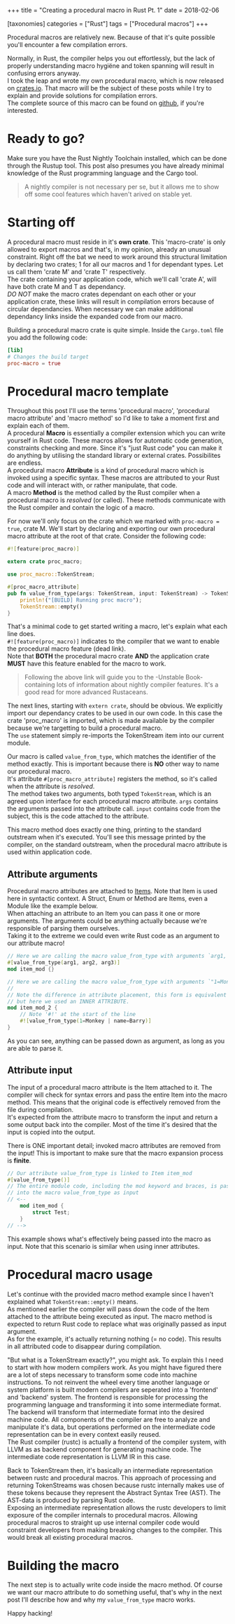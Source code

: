 +++
title = "Creating a procedural macro in Rust Pt. 1"
date = 2018-02-06

[taxonomies]
categories = ["Rust"]
tags = ["Procedural macros"]
+++

Procedural macros are relatively new. Because of that it's quite possible you'll
encounter a few compilation errors. 
<!-- more -->

Normally, in Rust, the compiler helps you out effortlessly, but the lack of properly 
understanding macro hygiëne and token spanning will result in confusing errors anyway.  
I took the leap and wrote my own procedural macro, which is now released on
[crates.io](https://crates.io/crates/value_from_type_macros). That macro will be the subject of
these posts while I try to explain and provide solutions for compilation errors.  
The complete source of this macro can be found on 
[github](https://github.com/Bert-Proesmans/value-from-type-derive), if you're interested.

# Ready to go?

Make sure you have the Rust Nightly Toolchain installed, which can be done through the Rustup tool.
This post also presumes you have already minimal knowledge of the Rust programming language and the
Cargo tool.

> A nightly compiler is not necessary per se, but it allows me to show off some cool features which
> haven't arived on stable yet.

# Starting off

A procedural macro must reside in it's **own crate**. This 'macro-crate' is only allowed to export macros 
and that's, in my opinion, already an unusual constraint. Right off the bat we need to work around
this structural limitation by declaring two crates; 1 for all our macros and 1 for dependant types.
Let us call them 'crate M' and 'crate T' respectively.  
The crate containing your application code, which we'll call 'crate A', will have both crate M and T as dependancy.  
*DO NOT* make the macro crates dependant on each other or your application crate, these links will result
in compilation errors because of circular dependancies. When necessary we can make additional dependancy
links inside the expanded code from our macro.

Building a procedural macro crate is quite simple. Inside the `Cargo.toml` file you add the following code:

```toml
[lib]
# Changes the build target
proc-macro = true
```

# Procedural macro template

Throughout this post I'll use the terms 'procedural macro', 'procedural macro attribute' and 'macro method' so I'd like to take a moment first and explain each of them.  
A procedural **Macro** is essentially a compiler extension which you can write yourself in Rust code. These macros
allows for automatic code generation, constraints checking and more. Since it's "just Rust code" you can make
it do anything by utilising the standard library or external crates. Possibilites are endless.  
A procedural macro **Attribute** is a kind of procedural macro which is invoked using a specific syntax. These
macros are attributed to your Rust code and will interact with, or rather manipulate, that code.  
A macro **Method** is the method called by the Rust compiler when a procedural macro is *resolved* (or called).
These methods communicate with the Rust compiler and contain the logic of a macro.

For now we'll only focus on the crate which we marked with `proc-macro = true`, crate M. We'll start by declaring
and exporting our own procedural macro attribute at the root of that crate.
Consider the following code:

```rust
#![feature(proc_macro)]

extern crate proc_macro;

use proc_macro::TokenStream;

#[proc_macro_attribute]
pub fn value_from_type(args: TokenStream, input: TokenStream) -> TokenStream {
    println!("[BUILD] Running proc macro");
    TokenStream::empty()
}
```

That's a minimal code to get started writing a macro, let's explain what each line does.  
`#![feature(proc_macro)]` indicates to the compiler that we want to enable the 
procedural macro feature (dead link).  
Note that **BOTH** the procedural macro crate **AND** the application crate **MUST** have this feature 
enabled for the macro to work.

> Following the above link will guide you to the -Unstable Book- containing lots of information about nightly
> compiler features. It's a good read for more advanced Rustaceans.

The next lines, starting with `extern crate`, should be obvious. We explicitly import our dependancy crates
to be used in our own code. In this case the crate 'proc_macro' is imported, which is made available by the 
compiler because we're targetting to build a procedural macro.  
The `use` statement simply re-imports the TokenStream item into our current module.

Our macro is called `value_from_type`, which matches the identifier of the method exactly. This is important
because there is **NO** other way to name our procedural macro.  
It's attribute `#[proc_macro_attribute]` registers the method, so it's called when the attribute is *resolved*.  
The method takes two arguments, both typed `TokenStream`, which is an agreed upon interface for each procedural
macro attribute. `args` contains the arguments passed into the attribute call. `input` contains code from 
the subject, this is the code attached to the attribute.

This macro method does exactly one thing, printing to the standard outstream when it's executed. You'll see 
this message printed by the compiler, on the standard outstream, when the procedural macro attribute is 
used within application code.

## Attribute arguments 

Procedural macro attributes are attached to [Items](https://docs.rs/syn/0.12/syn/enum.Item.html). Note that Item is 
used here in syntactic context. A Struct, Enum or Method are Items, even a Module like the example below.  
When attaching an attribute to an Item you can pass it one or more arguments. The arguments could be anything
actually because we're responsible of parsing them ourselves.  
Taking it to the extreme we could even write Rust code as an argument to our attribute macro!

```rust
// Here we are calling the macro value_from_type with arguments `arg1, arg2, arg3`
#[value_from_type(arg1, arg2, arg3)]
mod item_mod {}

// Here we are calling the macro value_from_type with arguments `"1=Monkey | name=Barry"`
// 
// Note the difference in attribute placement, this form is equivalent to the previous example
// but here we used an INNER ATTRIBUTE.
mod item_mod_2 {
	// Note '#!' at the start of the line
    #![value_from_type(1=Monkey | name=Barry)]
}
```

As you can see, anything can be passed down as argument, as long as you are able to
parse it.

## Attribute input

The input of a procedural macro attribute is the Item attached to it. The compiler will check for syntax errors and 
pass the entire Item into the macro method. This means that the original code is effectively removed from the
file during compilation.  
It's expected from the attribute macro to transform the input and return a some output back into the compiler. 
Most of the time it's desired that the input is copied into the output.

There is ONE important detail; invoked macro attributes are removed from the input! This is important to make sure that
the macro expansion process is **finite**.

```rust
// Our attribute value_from_type is linked to Item item_mod
#[value_from_type()]
// The entire module code, including the mod keyword and braces, is passed 
// into the macro value_from_type as input
// <--
    mod item_mod {
        struct Test;
    }
// -->
```

This example shows what's effectively being passed into the macro as input. Note that this scenario is similar when using
inner attributes.

# Procedural macro usage

Let's continue with the provided macro method example since I haven't explained what `TokenStream::empty()` means.  
As mentioned earlier the compiler will pass down the code of the Item attached to the attribute being executed as input.
The macro method is expected to return Rust code to replace what was originally passed as input argument.  
As for the example, it's actually returning nothing (= no code). This results in all attributed code to disappear during compilation.

"But what is a TokenStream exactly?", you might ask. To explain this I need to start with
how modern compilers work. As you might have figured there are a lot of steps necessary
to transform some code into machine instructions. To not reinvent the wheel every time
another language or system platform is built modern compilers are seperated into a
'frontend' and 'backend' system. The frontend is responsible for processing the
programming language and transforming it into some intermediate format. The backend will
transform that intermediate format into the desired machine code. All components of the
compiler are free to analyze and manipulate it's data, but operations performed on
the intermediate code representation can be in every context easily reused.  
The Rust compiler (rustc) is actually a frontend of the compiler system, with LLVM as
as backend component for generating machine code. The intermediate code representation
is LLVM IR in this case.  

Back to TokenStream then, it's basically an intermediate representation between rustc
and procedural macros. This approach of processing and returning TokenStreams was chosen
because rustc internally makes use of these tokens because they represent the Abstract
Syntax Tree (AST). The AST-data is produced by parsing Rust code.  
Exposing an intermediate representation allows the rustc developers to limit exposure
of the compiler internals to procedural macros. Allowing procedural macros to straight up
use internal compiler code would constraint developers from making breaking changes to
the compiler. This would break all existing procedural macros.

# Building the macro

The next step is to actually write code inside the macro method. Of course we want our macro attribute to do something
useful, that's why in the next post I'll describe how and why my ```value_from_type``` macro works.

Happy hacking!
